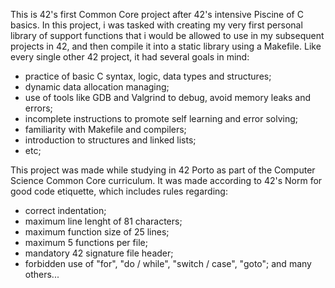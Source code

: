 This is 42's first Common Core project after 42's intensive Piscine of C basics.
In this project, i was tasked with creating my very first personal library of support
functions that i would be allowed to use in my subsequent projects in 42,
and then compile it into a static library using a Makefile.
Like every single other 42 project, it had several goals in mind:
- practice of basic C syntax, logic, data types and structures;
- dynamic data allocation managing;
- use of tools like GDB and Valgrind to debug, avoid memory leaks and errors;
- incomplete instructions to promote self learning and error solving;
- familiarity with Makefile and compilers;
- introduction to structures and linked lists;
- etc;

This project was made while studying in 42 Porto as part of the Computer Science
Common Core curriculum.
It was made according to 42's Norm for good code etiquette, which includes rules regarding:
- correct indentation;
- maximum line lenght of 81 characters;
- maximum function size of 25 lines;
- maximum 5 functions per file;
- mandatory 42 signature file header;
- forbidden use of "for", "do / while", "switch / case", "goto";
and many others...